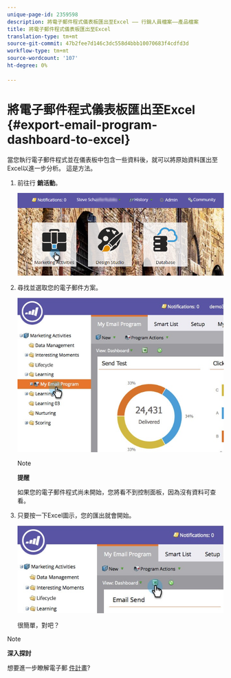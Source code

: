 ```yaml
---
unique-page-id: 2359598
description: 將電子郵件程式儀表板匯出至Excel —— 行銷人員檔案——產品檔案
title: 將電子郵件程式儀表板匯出至Excel
translation-type: tm+mt
source-git-commit: 47b2fee7d146c3dc558d4bbb10070683f4cdfd3d
workflow-type: tm+mt
source-wordcount: '107'
ht-degree: 0%

---
```



# 將電子郵件程式儀表板匯出至Excel {#export-email-program-dashboard-to-excel}

當您執行電子郵件程式並在儀表板中包含一些資料後，就可以將原始資料匯出至Excel以進一步分析。 這是方法。

1. 前往行 **銷活動**。

   ![](assets/login-marketing-activities-1.png)

1. 尋找並選取您的電子郵件方案。

   ![](assets/lifecycledashboard.jpg)

   >[!NOTE]
   >
   >**提醒**
   >
   >
   >如果您的電子郵件程式尚未開始，您將看不到控制面板，因為沒有資料可查看。

1. 只要按一下Excel圖示，您的匯出就會開始。

   ![](assets/lifecycle.jpg)

   很簡單，對吧？

>[!NOTE]
>
>**深入探討**
>
>想要進一步瞭解電子郵 [件計畫](http://docs.marketo.com/display/docs/email+programs)?

